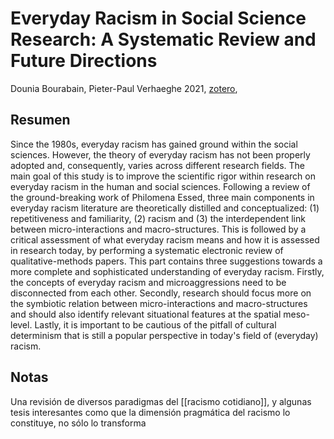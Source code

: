 # Everyday Racism in Social Science Research: A Systematic Review and Future Directions

Dounia Bourabain, Pieter-Paul Verhaeghe 2021, [zotero](zotero://select/items/@bourabain&verhaeghe2021), 

## Resumen
Since the 1980s, everyday racism has gained ground within the social sciences. However, the theory of everyday racism has not been properly adopted and, consequently, varies across different research fields. The main goal of this study is to improve the scientific rigor within research on everyday racism in the human and social sciences. Following a review of the ground-breaking work of Philomena Essed, three main components in everyday racism literature are theoretically distilled and conceptualized: (1) repetitiveness and familiarity, (2) racism and (3) the interdependent link between micro-interactions and macro-structures. This is followed by a critical assessment of what everyday racism means and how it is assessed in research today, by performing a systematic electronic review of qualitative-methods papers. This part contains three suggestions towards a more complete and sophisticated understanding of everyday racism. Firstly, the concepts of everyday racism and microaggressions need to be disconnected from each other. Secondly, research should focus more on the symbiotic relation between micro-interactions and macro-structures and should also identify relevant situational features at the spatial meso-level. Lastly, it is important to be cautious of the pitfall of cultural determinism that is still a popular perspective in today's field of (everyday) racism.

## Notas

Una revisión de diversos paradigmas del [[racismo cotidiano]], y algunas tesis interesantes como que la dimensión pragmática del racismo lo constituye, no sólo lo transforma